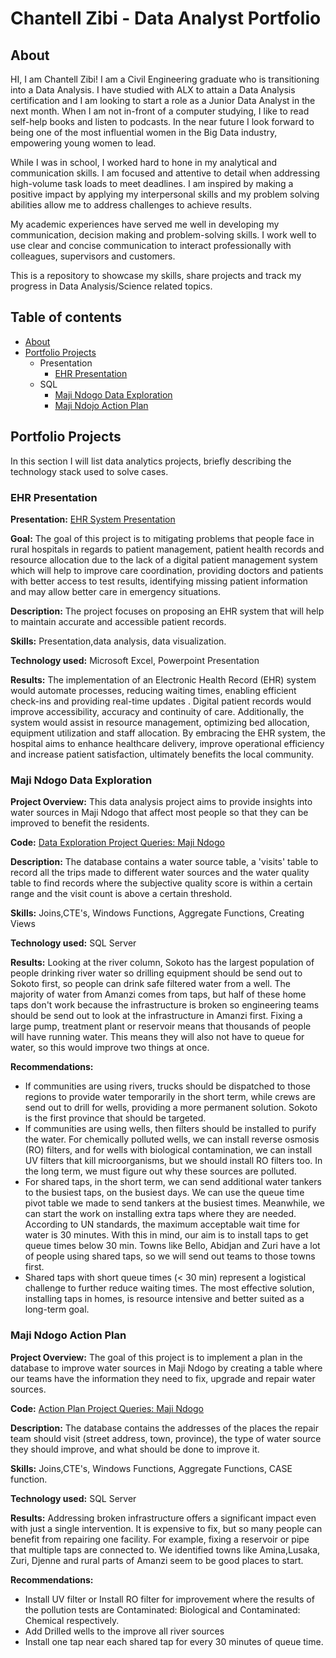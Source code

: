 # Chantell Zibi - Data Analyst Portfolio

## About
HI, I am Chantell Zibi! I am a Civil Engineering graduate who is transitioning into a Data Analysis. I have studied with ALX to attain a Data Analysis certification and I am looking to start a role as a Junior Data Analyst in the next month. When I am not in-front of a computer studying, I like to read self-help books and listen to podcasts. In the near future I look forward to being one of the most influential women in the Big Data industry, empowering young women to lead.

While I was in school, I worked hard to hone in my analytical and communication skills. I am focused and attentive to detail when addressing high-volume task loads to meet deadlines. I am inspired by making a positive impact by applying my interpersonal skills and my problem solving abilities allow me to address challenges to achieve results.

My academic experiences have served me well in developing my communication, decision making and problem-solving skills. I work well to use clear and concise communication to interact professionally with colleagues, supervisors and customers.

This is a repository to showcase my skills, share projects and track my progress in Data Analysis/Science related topics.

## Table of contents
- [About](#about)
- [Portfolio Projects](#portfolio-projects)
    - Presentation
        - [EHR Presentation](#ehr-presentation)
    - SQL
        - [Maji Ndogo Data Exploration](#maji-ndogo-data-exploration)
        - [Maji Ndojo Action Plan](#maji-ndogo-action-plan)
 
## Portfolio Projects
  In this section I will list data analytics projects, briefly describing the technology stack used to solve cases.

### EHR Presentation

 **Presentation:** [EHR System Presentation](https://github.com/ChantellZibi/Portfolio-Projects/blob/main/EHR%20presentation.pdf)

 **Goal:** The goal of this project is to mitigating problems that people face in rural hospitals in regards to patient management, patient health records and resource allocation due to the lack of a digital patient management system which will help to  improve care coordination, providing doctors and patients with better access to test results, identifying missing patient information and may allow better care in emergency situations.

 **Description:** The project focuses on proposing an EHR system that will help to maintain accurate and accessible patient records.

 **Skills:** Presentation,data analysis, data visualization.

 **Technology used:** Microsoft Excel, Powerpoint Presentation

 **Results:** The implementation of an Electronic Health Record (EHR) system would automate processes, reducing waiting times, enabling efficient check-ins and providing real-time updates . Digital patient records would improve accessibility, accuracy and continuity of care. Additionally, the system would assist in resource management, optimizing bed allocation, equipment utilization and staff allocation. By embracing the EHR system, the hospital aims to enhance healthcare delivery, improve operational efficiency and increase patient satisfaction, ultimately benefits the local community.



### Maji Ndogo Data Exploration

**Project Overview:** This data analysis project aims to provide insights into water sources in Maji Ndogo that affect most people so that they can be improved to benefit the residents.

**Code:** [Data Exploration Project Queries: Maji Ndogo](https://github.com/ChantellZibi/Portfolio-Projects/blob/main/Maji%20Ndogo%20Data%20Exploration.sql)

**Description:** The database contains a water source table, a 'visits' table to record all the trips made to different water sources and the water quality table to find records   where the subjective quality score is within a certain range and the visit count is above a certain threshold.

**Skills:** Joins,CTE's, Windows Functions, Aggregate Functions, Creating Views

**Technology used:** SQL Server

**Results:** Looking at the river column, Sokoto has the largest population of people drinking river water so drilling equipment should be send out to Sokoto first, so people can drink safe filtered water from a well. The majority of water from Amanzi comes from taps, but half of these home taps don't work because the infrastructure is broken so engineering teams should be send out to look at the infrastructure in Amanzi first. Fixing a large pump, treatment plant or reservoir means that
thousands of people will have running water. This means they will also not have to queue for water, so this would improve two things at once.

**Recommendations:** 
- If communities are using rivers, trucks should be dispatched to those regions to provide water temporarily in the short term, while crews are send out to drill for wells, providing a more permanent solution. Sokoto is the first province that should be targeted.
- If communities are using wells, then filters should be installed to purify the water. For chemically polluted wells, we can install reverse osmosis (RO) filters, and for wells with biological contamination, we can install UV filters that kill microorganisms, but we should install RO filters too. In the long term, we must figure out why these sources are polluted.
- For shared taps, in the short term, we can send additional water tankers to the busiest taps, on the busiest days. We can use the queue time pivot table we made to send tankers at the busiest times. Meanwhile, we can start the work on installing extra taps where they are needed. According to UN standards, the maximum acceptable wait time for water is 30 minutes. With this in mind, our aim is to install taps to get queue times below 30 min. Towns like Bello, Abidjan and Zuri have a lot of people using shared taps, so we will send out teams to those towns first.
- Shared taps with short queue times (< 30 min) represent a logistical challenge to further reduce waiting times. The most effective solution, installing taps in homes, is resource intensive and better suited as a long-term goal.

### Maji Ndogo Action Plan

**Project Overview:** The goal of this project is to implement a plan in the database to improve water sources in Maji Ndogo by creating a table where our teams have the information they need to fix, upgrade and repair water sources.

**Code:** [Action Plan Project Queries: Maji Ndogo](https://github.com/ChantellZibi/Portfolio-Projects/blob/main/Maji%20Ndogo%20Action%20Plan.sql)

**Description:** The database contains the addresses of the places the repair team should visit (street address, town, province), the type of water source they should improve, and what should be done to improve it.

**Skills:** Joins,CTE's, Windows Functions, Aggregate Functions, CASE function.

**Technology used:** SQL Server

**Results:** Addressing broken infrastructure offers a significant impact even with just a single intervention. It is expensive to fix, but so many people can benefit from repairing one facility. For example, fixing a reservoir or pipe that multiple taps are connected to. We identified towns like Amina,Lusaka, Zuri, Djenne and rural parts of Amanzi seem to be good places to start.

**Recommendations:** 
- Install UV filter or Install RO filter for improvement where the results of the pollution tests are Contaminated: Biological and Contaminated: Chemical respectively.
- Add Drilled wells to the improve all river sources
- Install one tap near each shared tap for every 30 minutes of queue time.


